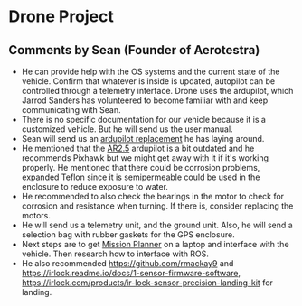 # Drone Project

## Comments by Sean (Founder of Aerotestra)

- He can provide help with the OS systems and the current state of the vehicle. Confirm that whatever is inside is updated, autopilot can be controlled through a telemetry interface. Drone uses the ardupilot, which Jarrod Sanders has volunteered to become familiar with and keep communicating with Sean.  
- There is no specific documentation for our vehicle because it is a customized vehicle. But he will send us the user manual. 
- Sean will send us an [ardupilot replacement](https://ardupilot.org/) he has laying around. 
- He mentioned that the [AR2.5](https://ardupilot.org/copter/docs/common-apm25-and-26-overview.html) ardupilot is a bit outdated and he recommends Pixhawk but we might get away with it if it's working properly. He mentioned that there could be corrosion problems, expanded Teflon since it is semipermeable could be used in the enclosure to reduce exposure to water. 
- He recommended to also check the bearings in the motor to check for corrosion and resistance when turning. If there is, consider replacing the motors.  
- He will send us a telemetry unit, and the ground unit. Also, he will send a selection bag with rubber gaskets for the GPS enclosure. 
- Next steps are to get [Mission Planner](https://ardupilot.org/planner/) on a laptop and interface with the vehicle. Then research how to interface with ROS. 
- He also recommended <https://github.com/rmackay9> and <https://irlock.readme.io/docs/1-sensor-firmware-software>, <https://irlock.com/products/ir-lock-sensor-precision-landing-kit> for landing.
